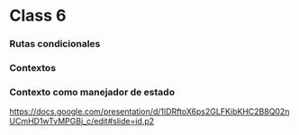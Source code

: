 <h1>Class 6</h1>

<h3>Rutas condicionales</h3>
<h3>Contextos</h3>
<h3>Contexto como manejador de estado</h3>

https://docs.google.com/presentation/d/1IDRftoX6ps2GLFKibKHC2B8Q02nUCmHD1wTvMPGBj_c/edit#slide=id.p2